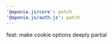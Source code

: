 ```yaml
---
'@aponia.js/core': patch
'@aponia.js/auth.js': patch
---
```


feat: make cookie options deeply partial
